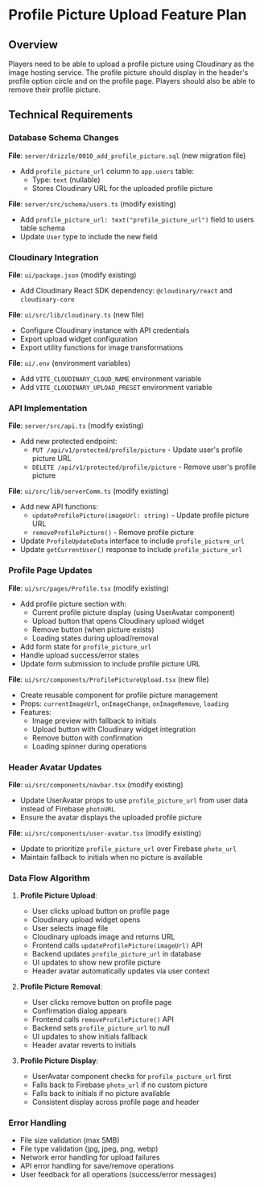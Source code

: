 # Profile Picture Upload Feature Plan

## Overview

Players need to be able to upload a profile picture using Cloudinary as the image hosting service. The profile picture should display in the header's profile option circle and on the profile page. Players should also be able to remove their profile picture.

## Technical Requirements

### Database Schema Changes

**File**: `server/drizzle/0010_add_profile_picture.sql` (new migration file)

- Add `profile_picture_url` column to `app.users` table:
  - Type: `text` (nullable)
  - Stores Cloudinary URL for the uploaded profile picture

**File**: `server/src/schema/users.ts` (modify existing)

- Add `profile_picture_url: text("profile_picture_url")` field to users table schema
- Update `User` type to include the new field

### Cloudinary Integration

**File**: `ui/package.json` (modify existing)

- Add Cloudinary React SDK dependency: `@cloudinary/react` and `cloudinary-core`

**File**: `ui/src/lib/cloudinary.ts` (new file)

- Configure Cloudinary instance with API credentials
- Export upload widget configuration
- Export utility functions for image transformations

**File**: `ui/.env` (environment variables)

- Add `VITE_CLOUDINARY_CLOUD_NAME` environment variable
- Add `VITE_CLOUDINARY_UPLOAD_PRESET` environment variable

### API Implementation

**File**: `server/src/api.ts` (modify existing)

- Add new protected endpoint:
  - `PUT /api/v1/protected/profile/picture` - Update user's profile picture URL
  - `DELETE /api/v1/protected/profile/picture` - Remove user's profile picture

**File**: `ui/src/lib/serverComm.ts` (modify existing)

- Add new API functions:
  - `updateProfilePicture(imageUrl: string)` - Update profile picture URL
  - `removeProfilePicture()` - Remove profile picture
- Update `ProfileUpdateData` interface to include `profile_picture_url`
- Update `getCurrentUser()` response to include `profile_picture_url`

### Profile Page Updates

**File**: `ui/src/pages/Profile.tsx` (modify existing)

- Add profile picture section with:
  - Current profile picture display (using UserAvatar component)
  - Upload button that opens Cloudinary upload widget
  - Remove button (when picture exists)
  - Loading states during upload/removal
- Add form state for `profile_picture_url`
- Handle upload success/error states
- Update form submission to include profile picture URL

**File**: `ui/src/components/ProfilePictureUpload.tsx` (new file)

- Create reusable component for profile picture management
- Props: `currentImageUrl`, `onImageChange`, `onImageRemove`, `loading`
- Features:
  - Image preview with fallback to initials
  - Upload button with Cloudinary widget integration
  - Remove button with confirmation
  - Loading spinner during operations

### Header Avatar Updates

**File**: `ui/src/components/navbar.tsx` (modify existing)

- Update UserAvatar props to use `profile_picture_url` from user data instead of Firebase `photoURL`
- Ensure the avatar displays the uploaded profile picture

**File**: `ui/src/components/user-avatar.tsx` (modify existing)

- Update to prioritize `profile_picture_url` over Firebase `photo_url`
- Maintain fallback to initials when no picture is available

### Data Flow Algorithm

1. **Profile Picture Upload**:
   - User clicks upload button on profile page
   - Cloudinary upload widget opens
   - User selects image file
   - Cloudinary uploads image and returns URL
   - Frontend calls `updateProfilePicture(imageUrl)` API
   - Backend updates `profile_picture_url` in database
   - UI updates to show new profile picture
   - Header avatar automatically updates via user context

2. **Profile Picture Removal**:
   - User clicks remove button on profile page
   - Confirmation dialog appears
   - Frontend calls `removeProfilePicture()` API
   - Backend sets `profile_picture_url` to null
   - UI updates to show initials fallback
   - Header avatar reverts to initials

3. **Profile Picture Display**:
   - UserAvatar component checks for `profile_picture_url` first
   - Falls back to Firebase `photo_url` if no custom picture
   - Falls back to initials if no picture available
   - Consistent display across profile page and header

### Error Handling

- File size validation (max 5MB)
- File type validation (jpg, jpeg, png, webp)
- Network error handling for upload failures
- API error handling for save/remove operations
- User feedback for all operations (success/error messages)
